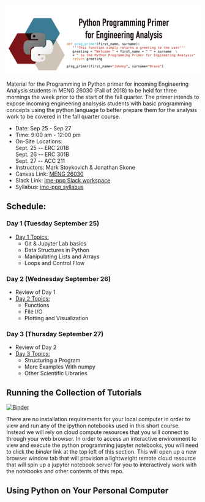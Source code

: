  ![ |small ](imgs/title.png)
 
Material for the Programming in Python primer for incoming Engineering
Analysis students in MENG 26030 (Fall of 2018) to be held for three mornings the
week prior to the start of the fall quarter. The primer intends to expose incoming
engineering analsysis students with basic programming concepts using the python
language to better prepare them for the analysis work to be covered in the 
fall quarter course. 

* Date: Sep 25 - Sep 27
* Time: 9:00 am - 12:00 pm
* On-Site Locations: <br/>
  Sept. 25  -- ERC 201B <br/>
  Sept. 26  -- ERC 301B <br/>
  Sept. 27  -- ACC 211  <br/>
* Instructors: Mark Stoykovich & Jonathan Skone
* Canvas Link: [MENG 26030](https://canvas.uchicago.edu/courses/17437)
* Slack Link: [ime-ppp Slack workspace](https://join.slack.com/t/ime-ppp/shared_invite/enQtNDQxMTc2MzkzMDU3LWExOTA0MjBjZDcwOTI5Yjc1ODM4YjdiMWM2NTIxMzVmOGI4YzRkYjRhYTJjMDMxNDg1OTcxZjhhODVlMzc5OTU)
* Syllabus: [ime-ppp syllabus](docs/ime-ppp_syllabus.pdf)

## Schedule:
### Day 1 (Tuesday September 25)
* [Day 1 Topics:](#day-1)
  * Git & Jupyter Lab basics
  * Data Structures in Python
  * Manipulating Lists and Arrays
  * Loops and Control Flow
 
### Day 2 (Wednesday September 26)
* Review of Day 1 
* [Day 2 Topics:](#day-2)
  * Functions
  * File I/O
  * Plotting and Visualization 

### Day 3 (Thursday September 27)
* Review of Day 2 
* [Day 3 Topics:](#day-3)
  * Structuring a Program
  * More Examples With numpy
  * Other Scientific Libraries

## Running the Collection of Tutorials
[![Binder](https://mybinder.org/badge.svg)](https://mybinder.org/v2/git/https%3A%2F%2Fgit.rcc.uchicago.edu%2Fjhskone%2Fime_programming_primer/e1be1074e3ab409cd5e7a8d9abe56e1216faa315?filepath=master.ipynb)

There are no installation requirements for your local computer in order to view 
and run any of the ipython notebooks used in this short course. Instead we will 
rely on cloud compute resources that you will connect to through your web browser.
In order to access an interactive environment to view and execute the python 
programming jupyter notebooks, you will need to click the *binder* link at the top
left of this section. This will open up a new browser window tab that will provision 
a lightweight remote cloud resource that will spin up a jupyter notebook server 
for you to interactively work with the notebooks and other contents of this repo. 

## Using Python on Your Personal Computer



